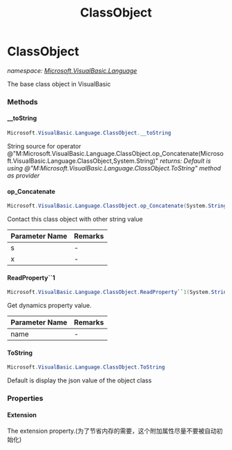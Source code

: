 ﻿---
title: ClassObject
---

# ClassObject
_namespace: [Microsoft.VisualBasic.Language](N-Microsoft.VisualBasic.Language.html)_

The base class object in VisualBasic



### Methods

#### __toString
```csharp
Microsoft.VisualBasic.Language.ClassObject.__toString
```
String source for operator @"M:Microsoft.VisualBasic.Language.ClassObject.op_Concatenate(Microsoft.VisualBasic.Language.ClassObject,System.String)"
_returns: Default is using @"M:Microsoft.VisualBasic.Language.ClassObject.ToString" method as provider_

#### op_Concatenate
```csharp
Microsoft.VisualBasic.Language.ClassObject.op_Concatenate(System.String,Microsoft.VisualBasic.Language.ClassObject)
```
Contact this class object with other string value

|Parameter Name|Remarks|
|--------------|-------|
|s|-|
|x|-|


#### ReadProperty``1
```csharp
Microsoft.VisualBasic.Language.ClassObject.ReadProperty``1(System.String)
```
Get dynamics property value.

|Parameter Name|Remarks|
|--------------|-------|
|name|-|


#### ToString
```csharp
Microsoft.VisualBasic.Language.ClassObject.ToString
```
Default is display the json value of the object class


### Properties

#### Extension
The extension property.(为了节省内存的需要，这个附加属性尽量不要被自动初始化)
